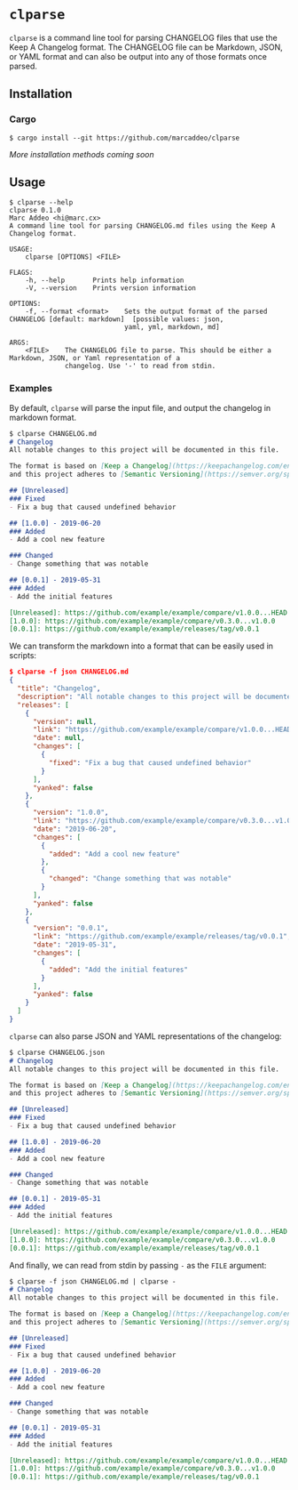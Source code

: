 # `clparse`
`clparse` is a command line tool for parsing CHANGELOG files that use the Keep
A Changelog format. The CHANGELOG file can be Markdown, JSON, or YAML format
and can also be output into any of those formats once parsed.

## Installation

### Cargo
```
$ cargo install --git https://github.com/marcaddeo/clparse
```

_More installation methods coming soon_

## Usage
```
$ clparse --help
clparse 0.1.0
Marc Addeo <hi@marc.cx>
A command line tool for parsing CHANGELOG.md files using the Keep A Changelog format.

USAGE:
    clparse [OPTIONS] <FILE>

FLAGS:
    -h, --help       Prints help information
    -V, --version    Prints version information

OPTIONS:
    -f, --format <format>    Sets the output format of the parsed CHANGELOG [default: markdown]  [possible values: json,
                             yaml, yml, markdown, md]

ARGS:
    <FILE>    The CHANGELOG file to parse. This should be either a Markdown, JSON, or Yaml representation of a
              changelog. Use '-' to read from stdin.
```

### Examples
By default, `clparse` will parse the input file, and output the changelog in
markdown format.

```markdown
$ clparse CHANGELOG.md
# Changelog
All notable changes to this project will be documented in this file.

The format is based on [Keep a Changelog](https://keepachangelog.com/en/1.0.0/),
and this project adheres to [Semantic Versioning](https://semver.org/spec/v2.0.0.html).

## [Unreleased]
### Fixed
- Fix a bug that caused undefined behavior

## [1.0.0] - 2019-06-20
### Added
- Add a cool new feature

### Changed
- Change something that was notable

## [0.0.1] - 2019-05-31
### Added
- Add the initial features

[Unreleased]: https://github.com/example/example/compare/v1.0.0...HEAD
[1.0.0]: https://github.com/example/example/compare/v0.3.0...v1.0.0
[0.0.1]: https://github.com/example/example/releases/tag/v0.0.1
```

We can transform the markdown into a format that can be easily used in scripts:

```json
$ clparse -f json CHANGELOG.md
{
  "title": "Changelog",
  "description": "All notable changes to this project will be documented in this file.\n\nThe format is based on [Keep a Changelog](https://keepachangelog.com/en/1.0.0/),\nand this project adheres to [Semantic Versioning](https://semver.org/spec/v2.0.0.html).\n\n",
  "releases": [
    {
      "version": null,
      "link": "https://github.com/example/example/compare/v1.0.0...HEAD",
      "date": null,
      "changes": [
        {
          "fixed": "Fix a bug that caused undefined behavior"
        }
      ],
      "yanked": false
    },
    {
      "version": "1.0.0",
      "link": "https://github.com/example/example/compare/v0.3.0...v1.0.0",
      "date": "2019-06-20",
      "changes": [
        {
          "added": "Add a cool new feature"
        },
        {
          "changed": "Change something that was notable"
        }
      ],
      "yanked": false
    },
    {
      "version": "0.0.1",
      "link": "https://github.com/example/example/releases/tag/v0.0.1",
      "date": "2019-05-31",
      "changes": [
        {
          "added": "Add the initial features"
        }
      ],
      "yanked": false
    }
  ]
}
```

`clparse` can also parse JSON and YAML representations of the changelog:

```markdown
$ clparse CHANGELOG.json
# Changelog
All notable changes to this project will be documented in this file.

The format is based on [Keep a Changelog](https://keepachangelog.com/en/1.0.0/),
and this project adheres to [Semantic Versioning](https://semver.org/spec/v2.0.0.html).

## [Unreleased]
### Fixed
- Fix a bug that caused undefined behavior

## [1.0.0] - 2019-06-20
### Added
- Add a cool new feature

### Changed
- Change something that was notable

## [0.0.1] - 2019-05-31
### Added
- Add the initial features

[Unreleased]: https://github.com/example/example/compare/v1.0.0...HEAD
[1.0.0]: https://github.com/example/example/compare/v0.3.0...v1.0.0
[0.0.1]: https://github.com/example/example/releases/tag/v0.0.1
```

And finally, we can read from stdin by passing `-` as the `FILE` argument:

```markdown
$ clparse -f json CHANGELOG.md | clparse -
# Changelog
All notable changes to this project will be documented in this file.

The format is based on [Keep a Changelog](https://keepachangelog.com/en/1.0.0/),
and this project adheres to [Semantic Versioning](https://semver.org/spec/v2.0.0.html).

## [Unreleased]
### Fixed
- Fix a bug that caused undefined behavior

## [1.0.0] - 2019-06-20
### Added
- Add a cool new feature

### Changed
- Change something that was notable

## [0.0.1] - 2019-05-31
### Added
- Add the initial features

[Unreleased]: https://github.com/example/example/compare/v1.0.0...HEAD
[1.0.0]: https://github.com/example/example/compare/v0.3.0...v1.0.0
[0.0.1]: https://github.com/example/example/releases/tag/v0.0.1
```
